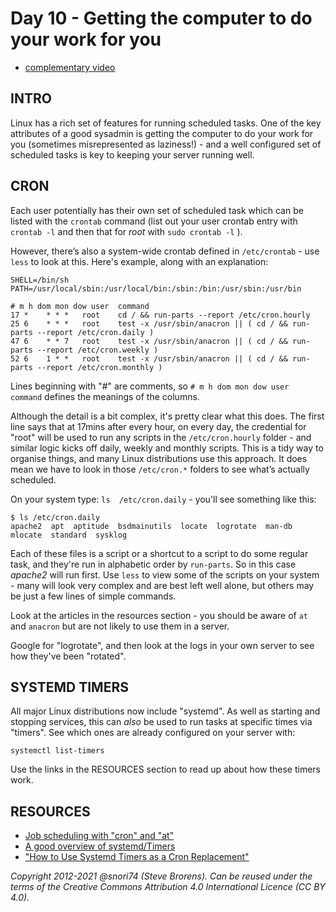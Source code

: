 # Day 10 - Getting the computer to do your work for you

* [complementary video](https://youtu.be/ktjabe8enxU)

## INTRO

Linux has a rich set of features for running scheduled tasks. One of the key attributes of a good sysadmin is getting the computer to do your work for you (sometimes misrepresented as laziness!) -  and a well configured set of scheduled tasks is key to keeping your server running well.

## CRON

Each user potentially has their own set of scheduled task which can be listed with the `crontab` command (list out your user crontab entry with `crontab -l` and then that for *root* with `sudo crontab -l` ).

However, there’s also a system-wide crontab defined in `/etc/crontab` - use `less` to look at this. Here's example, along with an explanation:

	SHELL=/bin/sh
	PATH=/usr/local/sbin:/usr/local/bin:/sbin:/bin:/usr/sbin:/usr/bin

	# m h dom mon dow user  command
	17 *	* * *   root	cd / && run-parts --report /etc/cron.hourly
	25 6	* * *   root	test -x /usr/sbin/anacron || ( cd / && run-parts --report /etc/cron.daily )
	47 6	* * 7   root	test -x /usr/sbin/anacron || ( cd / && run-parts --report /etc/cron.weekly )
	52 6	1 * *   root	test -x /usr/sbin/anacron || ( cd / && run-parts --report /etc/cron.monthly )

Lines beginning with "#" are comments, so `# m h dom mon dow user  command` defines the meanings of the columns.

Although the detail is a bit complex, it's pretty clear what this does. The first line says that at 17mins after every hour, on every day, the credential for "root" will be used to run any scripts in the `/etc/cron.hourly` folder - and similar logic kicks off daily, weekly and monthly scripts. This is a tidy way to organise things, and many Linux distributions use this approach. It does mean we have to look in those `/etc/cron.*` folders to see what’s actually scheduled.

On your system type: `ls  /etc/cron.daily` - you'll see something like this:

	$ ls /etc/cron.daily
	apache2  apt  aptitude  bsdmainutils  locate  logrotate  man-db  mlocate  standard  sysklog

Each of these files is a script or a shortcut to a script to do some regular task, and they're run in alphabetic order by `run-parts`. So in this case *apache2* will run first. Use `less` to view some of the scripts on your system - many will look very complex and are best left well alone, but others may be just a few lines of simple commands.

Look at the articles in the resources section - you should be aware of `at` and `anacron` but are not likely to use them in a server.

Google for "logrotate", and then look at the logs in your own server to see how they've been "rotated".

## SYSTEMD TIMERS

All major Linux distributions now include "systemd". As well as starting and stopping services, this can *also* be used to run tasks at specific times via "timers". See which ones are already configured on your server with:

`systemctl list-timers`

Use the links in the RESOURCES section to read up about how these timers work.

## RESOURCES

* [Job scheduling with "cron" and "at"](http://www.ibm.com/developerworks/linux/library/l-job-scheduling/index.html)
* [A good overview of systemd/Timers](https://wiki.archlinux.org/index.php/Systemd/Timers)
* ["How to Use Systemd Timers as a Cron Replacement"](https://www.maketecheasier.com/use-systemd-timers-as-cron-replacement/)

*Copyright 2012-2021 @snori74 (Steve Brorens). Can be reused under the terms of the Creative Commons Attribution 4.0 International Licence (CC BY 4.0).*
